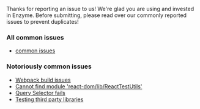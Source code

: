 Thanks for reporting an issue to us! We're glad you are using and invested in Enzyme.
Before submitting, please read over our commonly reported issues to prevent duplicates!

### All common issues

* [common issues](../blob/master/docs/common-issues.md)

### Notoriously common issues

* [Webpack build issues](../blob/master/docs/common-issues.md#webpack-build-issues)
* [Cannot find module 'react-dom/lib/ReactTestUtils'](../blob/master/docs/common-issues.md#error-cannot-find-module-react-domlibreacttestutils)
* [Query Selector fails](../blob/master/docs/common-issues.md#query-selector-fails)
* [Testing third party libraries](../blob/master/docs/common-issues.md#testing-third-party-libraries)
